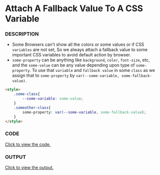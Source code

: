 # Attach A Fallback Value To A CSS Variable 

### DESCRIPTION
* Some Browsers can't show all the colors or some values or if CSS `variables` are not set, So we always attach a fallback value to some important CSS variables to avoid default action by browser.
* `some-property` can be anything like `background`, `color`, `font-size`, etc, and the `some-value` can be any value depending upon type of `some-property`. To use that `variable` and `fallback value` in some `class` as we assign that to `some-property` by `var(--some-variable, some-fallback-value)`.
```html
<style>
    .some-class{
        --some-variable: some-value;
    }
    .someother-class{
        some-property: var(--some-variable, some-fallback-value); 
    }
</style>
```

### CODE
[Click to view the code.](attach-a-fallback-value-to-a-css-variable.html)

### OUTPUT
[Click to view the output.](http://htmlpreview.github.io/?https://github.com/saipothanjanjanam/freecodecamp-full-stack-dev/blob/master/Responsive_Web_Design_Certification/2.Basic_CSS/40.Attach_A_Fallback_Value_To_CSS_Variable/attach-a-fallback-value-to-a-css-variable.html)
